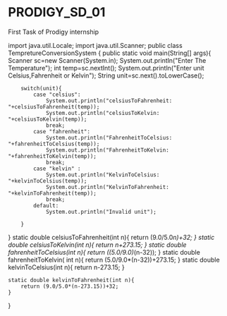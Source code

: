 # PRODIGY_SD_01
First Task of Prodigy internship


import java.util.Locale;
import java.util.Scanner;
public class TempretureConversionSystem {
    public static void main(String[] args){
        Scanner sc=new Scanner(System.in);
        System.out.println("Enter The Temperature");
        int temp=sc.nextInt();
        System.out.println("Enter unit Celsius,Fahrenheit or Kelvin");
        String unit=sc.next().toLowerCase();


        switch(unit){
            case "celsius":
                System.out.println("celsiusToFahrenheit: "+celsiusToFahrenheit(temp));
                System.out.println("celsiusToKelvin:  "+celsiusToKelvin(temp));
                break;
            case "fahrenheit":
                System.out.println("FahrenheitToCelsius: "+fahrenheitToCelsius(temp));
                System.out.println("FahrenheitToKelvin:  "+fahrenheitToKelvin(temp));
                break;
            case "kelvin" :
                System.out.println("KelvinToCelsius: "+kelvinToCelsius(temp));
                System.out.println("KelvinToFahrenheit:  "+kelvinToFahrenheit(temp));
                break;
            default:
                System.out.println("Invalid unit");

        }


}
      static double celsiusToFahrenheit(int n){
        return (9.0/5.0*n)+32;
      }
     static double celsiusToKelvin(int n){
        return n+273.15;
    }
    static double fahrenheitToCelsius(int n){
         return ((5.0/9.0)*(n-32));
    }
    static double fahrenheitToKelvin( int n){
        return (5.0/9.0*(n-32))+273.15;
    }
    static double kelvinToCelsius(int n){
        return n-273.15;
    }

    static double kelvinToFahrenheit(int n){
        return (9.0/5.0*(n-273.15))+32;
    }


}
